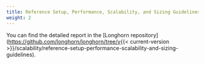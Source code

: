 ```yaml
---
title: Reference Setup, Performance, Scalability, and Sizing Guidelines
weight: 2
---
```


You can find the detailed report in the [Longhorn repository](https://github.com/longhorn/longhorn/tree/v{{< current-version >}}/scalability/reference-setup-performance-scalability-and-sizing-guidelines).
